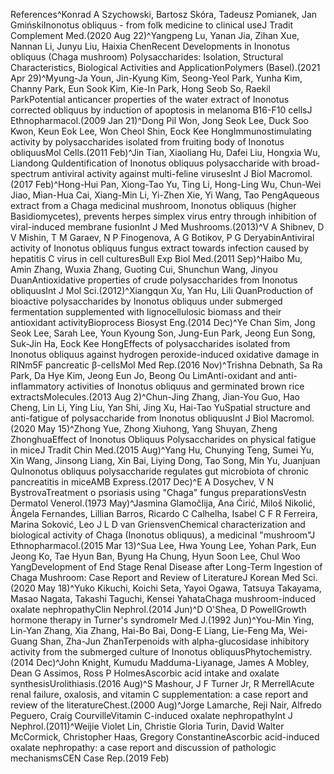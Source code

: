 References^Konrad A Szychowski, Bartosz Skóra, Tadeusz Pomianek, Jan GmińskiInonotus obliquus - from folk medicine to clinical useJ Tradit Complement Med.(2020 Aug 22)^Yangpeng Lu, Yanan Jia, Zihan Xue, Nannan Li, Junyu Liu, Haixia ChenRecent Developments in Inonotus obliquus (Chaga mushroom) Polysaccharides: Isolation, Structural Characteristics, Biological Activities and ApplicationPolymers (Basel).(2021 Apr 29)^Myung-Ja Youn, Jin-Kyung Kim, Seong-Yeol Park, Yunha Kim, Channy Park, Eun Sook Kim, Kie-In Park, Hong Seob So, Raekil ParkPotential anticancer properties of the water extract of Inonotus corrected obliquus by induction of apoptosis in melanoma B16-F10 cellsJ Ethnopharmacol.(2009 Jan 21)^Dong Pil Won, Jong Seok Lee, Duck Soo Kwon, Keun Eok Lee, Won Cheol Shin, Eock Kee HongImmunostimulating activity by polysaccharides isolated from fruiting body of Inonotus obliquusMol Cells.(2011 Feb)^Jin Tian, Xiaoliang Hu, Dafei Liu, Hongxia Wu, Liandong QuIdentification of Inonotus obliquus polysaccharide with broad-spectrum antiviral activity against multi-feline virusesInt J Biol Macromol.(2017 Feb)^Hong-Hui Pan, Xiong-Tao Yu, Ting Li, Hong-Ling Wu, Chun-Wei Jiao, Mian-Hua Cai, Xiang-Min Li, Yi-Zhen Xie, Yi Wang, Tao PengAqueous extract from a Chaga medicinal mushroom, Inonotus obliquus (higher Basidiomycetes), prevents herpes simplex virus entry through inhibition of viral-induced membrane fusionInt J Med Mushrooms.(2013)^V A Shibnev, D V Mishin, T M Garaev, N P Finogenova, A G Botikov, P G DeryabinAntiviral activity of Inonotus obliquus fungus extract towards infection caused by hepatitis C virus in cell culturesBull Exp Biol Med.(2011 Sep)^Haibo Mu, Amin Zhang, Wuxia Zhang, Guoting Cui, Shunchun Wang, Jinyou DuanAntioxidative properties of crude polysaccharides from Inonotus obliquusInt J Mol Sci.(2012)^Xiangqun Xu, Yan Hu, Lili QuanProduction of bioactive polysaccharides by Inonotus obliquus under submerged fermentation supplemented with lignocellulosic biomass and their antioxidant activityBioprocess Biosyst Eng.(2014 Dec)^Ye Chan Sim, Jong Seok Lee, Sarah Lee, Youn Kyoung Son, Jung-Eun Park, Jeong Eun Song, Suk-Jin Ha, Eock Kee HongEffects of polysaccharides isolated from Inonotus obliquus against hydrogen peroxide-induced oxidative damage in RINm5F pancreatic β-cellsMol Med Rep.(2016 Nov)^Trishna Debnath, Sa Ra Park, Da Hye Kim, Jeong Eun Jo, Beong Ou LimAnti-oxidant and anti-inflammatory activities of Inonotus obliquus and germinated brown rice extractsMolecules.(2013 Aug 2)^Chun-Jing Zhang, Jian-You Guo, Hao Cheng, Lin Li, Ying Liu, Yan Shi, Jing Xu, Hai-Tao YuSpatial structure and anti-fatigue of polysaccharide from Inonotus obliquusInt J Biol Macromol.(2020 May 15)^Zhong Yue, Zhong Xiuhong, Yang Shuyan, Zheng ZhonghuaEffect of Inonotus Obliquus Polysaccharides on physical fatigue in miceJ Tradit Chin Med.(2015 Aug)^Yang Hu, Chunying Teng, Sumei Yu, Xin Wang, Jinsong Liang, Xin Bai, Liying Dong, Tao Song, Min Yu, Juanjuan QuInonotus obliquus polysaccharide regulates gut microbiota of chronic pancreatitis in miceAMB Express.(2017 Dec)^E A Dosychev, V N BystrovaTreatment o psoriasis using "Chaga" fungus preparationsVestn Dermatol Venerol.(1973 May)^Jasmina Glamočlija, Ana Ćirić, Miloš Nikolić, Ângela Fernandes, Lillian Barros, Ricardo C Calhelha, Isabel C F R Ferreira, Marina Soković, Leo J L D van GriensvenChemical characterization and biological activity of Chaga (Inonotus obliquus), a medicinal "mushroom"J Ethnopharmacol.(2015 Mar 13)^Sua Lee, Hwa Young Lee, Yohan Park, Eun Jeong Ko, Tae Hyun Ban, Byung Ha Chung, Hyun Soon Lee, Chul Woo YangDevelopment of End Stage Renal Disease after Long-Term Ingestion of Chaga Mushroom: Case Report and Review of LiteratureJ Korean Med Sci.(2020 May 18)^Yuko Kikuchi, Koichi Seta, Yayoi Ogawa, Tatsuya Takayama, Masao Nagata, Takashi Taguchi, Kensei YahataChaga mushroom-induced oxalate nephropathyClin Nephrol.(2014 Jun)^D O'Shea, D PowellGrowth hormone therapy in Turner's syndromeIr Med J.(1992 Jun)^You-Min Ying, Lin-Yan Zhang, Xia Zhang, Hai-Bo Bai, Dong-E Liang, Lie-Feng Ma, Wei-Guang Shan, Zha-Jun ZhanTerpenoids with alpha-glucosidase inhibitory activity from the submerged culture of Inonotus obliquusPhytochemistry.(2014 Dec)^John Knight, Kumudu Madduma-Liyanage, James A Mobley, Dean G Assimos, Ross P HolmesAscorbic acid intake and oxalate synthesisUrolithiasis.(2016 Aug)^S Mashour, J F Turner Jr, R MerrellAcute renal failure, oxalosis, and vitamin C supplementation: a case report and review of the literatureChest.(2000 Aug)^Jorge Lamarche, Reji Nair, Alfredo Peguero, Craig CourvilleVitamin C-induced oxalate nephropathyInt J Nephrol.(2011)^Weijie Violet Lin, Christie Gloria Turin, David Walter McCormick, Christopher Haas, Gregory ConstantineAscorbic acid-induced oxalate nephropathy: a case report and discussion of pathologic mechanismsCEN Case Rep.(2019 Feb)